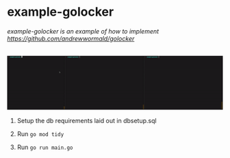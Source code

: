 # example-golocker

###### example-golocker is an example of how to implement https://github.com/andrewwormald/golocker
 
![](example.gif)
 
1. Setup the db requirements laid out in dbsetup.sql

2. Run `go mod tidy`

3. Run `go run main.go`

